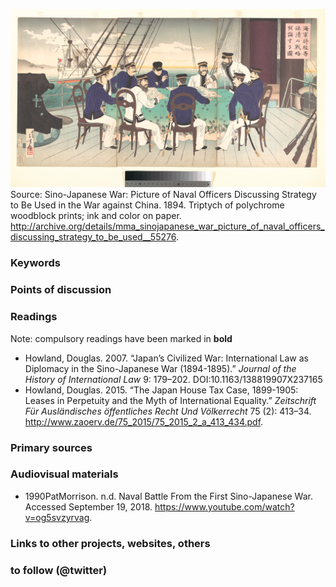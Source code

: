 ![naval officers discussing strategy](images/55276.jpg)
Source: Sino-Japanese War: Picture of Naval Officers Discussing Strategy to Be Used in the War against China. 1894. Triptych of polychrome woodblock prints; ink and color on paper. http://archive.org/details/mma_sinojapanese_war_picture_of_naval_officers_discussing_strategy_to_be_used__55276.


### Keywords


### Points of discussion


### Readings
Note: compulsory readings have been marked in **bold**

* Howland, Douglas. 2007. “Japan’s Civilized War: International Law as Diplomacy in the Sino-Japanese War (1894-1895).” *Journal of the History of International Law* 9: 179–202. DOI:10.1163/138819907X237165
* Howland, Douglas. 2015. “The Japan House Tax Case, 1899-1905: Leases in Perpetuity and the Myth of International Equality.” *Zeitschrift Für Ausländisches öffentliches Recht Und Völkerrecht* 75 (2): 413–34. http://www.zaoerv.de/75_2015/75_2015_2_a_413_434.pdf.

### Primary sources


### Audiovisual materials

* 1990PatMorrison. n.d. Naval Battle From the First Sino-Japanese War. Accessed September 19, 2018. https://www.youtube.com/watch?v=og5svzyrvag.

### Links to other projects, websites, others


### to follow (@twitter)

